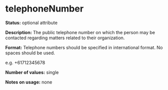 ---
---

# telephoneNumber

**Status:** optional attribute

**Description:** The public telephone number on which the person may be contacted regarding matters related to their organization.

**Format:** Telephone numbers should be specified in international format.  No spaces should be used.

e.g. +61712345678

**Number of values:** single

**Notes on usage:** none
